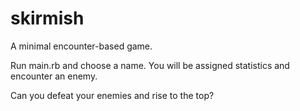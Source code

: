 # skirmish
A minimal encounter-based game.

Run main.rb and choose a name. You will be assigned statistics and encounter an enemy.

Can you defeat your enemies and rise to the top?

